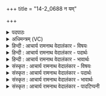 +++
title = "14-2_0688 न यम्"

+++
<details><summary>पदपाठः</summary>

न। यम्। दु꣣ध्राः꣢। व꣡र꣢꣯न्ते। न। स्थि꣣राः꣢। मु꣡रः꣢꣯। म꣡देषु꣢꣯। शि꣣प्र꣢म्। अ꣡न्ध꣢꣯सः। यः। आ꣣दृ꣡त्य꣢। आ꣣। दृ꣡त्य꣢꣯। श꣣शमाना꣡य꣢। सु꣣न्वते꣢। दा꣡ता꣢꣯। ज꣣रित्रे꣢। उ꣣क्थ्य꣢म्। ६८८।
</details>

<details><summary>अधिमन्त्रम् (VC)</summary>

- इन्द्रः
- कलिः प्रागाथः
- प्रगाथः(विषमा बृहती समा सतोबृहती)
- पञ्चमः
</details>

<details><summary>हिन्दी : आचार्य रामनाथ वेदालंकार - विषयः</summary>

अगले मन्त्र में यह वर्णन है कि वह परमेश्वर कैसा है,जिसका साक्षात्कार आचार्य कराता है।
</details>

<details><summary>हिन्दी : आचार्य रामनाथ वेदालंकार - पदार्थः</summary>

पदार्थान्वयभाषाः -  (शिप्रम्) सर्वान्तर्यामी (यम्) जिस परमेश्वर को (अन्धसः) आनन्दरस के (मदेषु) तृप्ति-प्रदानों में (दुध्राः) दुर्धर शत्रु भी (न वरन्ते) नहीं रोक सकते, (न) न ही (स्थिराः) स्थिर,अविचल (मुरः) मनुष्य रोक सकते हैं, (यः) जो परमेश्वर (शशमानाय) उद्योगी,पुरुषार्थी, (सुन्वते) भक्तिरस बहानेवाले (जरित्रे) स्तोता के लिए (उक्थ्यम्) प्रशंसनीय दिव्य ऐश्वर्य (आदृत्य) अपने खजाने में से निकालकर (दाता) देनेवाला होता है ॥२॥
</details>

<details><summary>हिन्दी : आचार्य रामनाथ वेदालंकार - भावार्थः</summary>

भावार्थभाषाः -  जब परमेश्वर अपने उपासक को ब्रह्मानन्द की वर्षा से तृप्त करना चाहता है, तब उसे उस कार्य से रोकने का किसी में सामर्थ्य नहीं होता है ॥२॥ पूर्व खण्ड में गुरु-शिष्य का सम्बन्ध वर्णित होने से तथा इस खण्ड में जीवात्मा और परमात्मा का एवं परमात्मा का साक्षात्कार करानेवाले आचार्य का वर्णन होने से इस खण्ड की पूर्व खण्ड के साथ संगति है ॥ प्रथम अध्याय में चतुर्थ खण्ड समाप्त ॥
</details>

<details><summary>संस्कृत : आचार्य रामनाथ वेदालंकार - विषयः</summary>

अथ स परमेश्वरः कीदृशो यमाचार्यः साक्षात्कारयतीत्याह।
</details>

<details><summary>संस्कृत : आचार्य रामनाथ वेदालंकार - पदार्थः</summary>

पदार्थान्वयभाषाः -  (शिप्रम्) सृप्रं,सर्वान्तर्यामिणम्।[सृप्रः सर्पणात्। सुशिप्रमेतेन व्याख्यातम्। निरु० ६।१७।७२।] (यम्) परमेश्वरम् (अन्धसः) आनन्दरसस्य (मदेषु) तृप्तिप्रदानेषु (दुधाः) दुर्धराः अपि शत्रवः (न वरन्ते) न वारयन्ति।[वृञ् आवरणे चुरादिः,तत्र ‘आधृषाद् वा’ इति नियमेन पक्षे शप्,आत्मनेपदं छान्दसम्।] (न) न च (स्थिराः) अविचलाः (मुरः) मर्त्याः।[म्रियन्ते इति मुरः मर्त्याः।]वरन्ते वारयन्ति, (यः) यश्च परमेश्वरः (शशमानाय२) उद्योगिने,पुरुषार्थिने[शश प्लतुगतौ।] (सुन्वते) भक्तिरसं निष्पादयते (जरित्रे३) स्तोत्रे (उक्थ्यम्) वक्तव्यप्रशंसं दिव्यम् ऐश्वर्यम् (आदृत्य) विदार्य,स्वधनागारात् उद्धृत्य इति भावः, (दाता) अर्पयिता,भवतीति शेषः ॥२॥
</details>

<details><summary>संस्कृत : आचार्य रामनाथ वेदालंकार - भावार्थः</summary>

भावार्थभाषाः -  यदा परमेश्वरः स्वोपासकाय ब्रह्मानन्दवृष्ट्या तर्पयितुकामो जायते तदा तं तस्मात् कोऽपि निवारयितुं न शक्नोति ॥२॥ पूर्वखण्डे गुरुशिष्यवर्णनादस्मिन् खण्डे च जीवात्मपरमात्मनोः परमात्मसाक्षात्कारयितुराचार्यस्य च वर्णनादेतत्खण्डस्य पूर्वखण्डेन सह संगतिरस्ति।
</details>

<details><summary>संस्कृत : आचार्य रामनाथ वेदालंकार - पादटिप्पनी</summary>

टिप्पणी:   १. ऋ० ८।६६।२, ‘मदे॑ सु॒शि॒प्रमन्ध॑सः’ इति पाठः। २-३. वैदिकी स्तुतिस्तु द्विधा भवति शस्त्रैर्मन्त्रैः स्तोमैर्मन्त्रैश्च। तथा चात्र अप्रगीतमन्त्रात्मकशस्त्रैः स्तुतिं कुर्वाणः शशमान उच्यते, तस्मै। किञ्च प्रगीतमन्त्रात्मकस्तोत्रैः स्तुतिकारी स्तोता तस्मै चेति विवेकः इति सामश्रमी।
</details>
